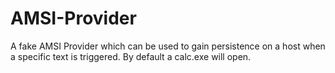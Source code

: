# AMSI-Provider

A fake AMSI Provider which can be used to gain persistence on a host when a specific text is triggered. By default a calc.exe will open.
